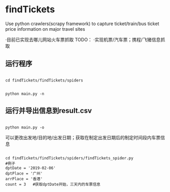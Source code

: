 # findTickets
Use python crawlers(scrapy framework) to capture ticket/train/bus ticket price information on major travel sites
<p>
·目前已实现去哪儿网站火车票抓取
TODO：
·实现机票/汽车票；携程/飞猪信息抓取
</p>

<h2>运行程序</h2>
<pre><code>
cd findTickets/findTickets/spiders
<br/>
python main.py -n
</code></pre>

<h2>运行并导出信息到result.csv</h2>
<pre><code>
python main.py -o  
</code></pre>

<p>可以更改出发地/目的地/出发日期；获取在制定出发日期后的制定时间段内车票信息</p>
<pre><code>
cd findTickets/findTickets/spiders/findTickets_spider.py
#例子
dptDate = '2019-02-06'
dptPlace = '广州'
arrPlace = '香港'
count = 3   #获取dptDate开始，三天内的车票信息
</code></pre>

